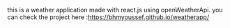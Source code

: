 this is a weather application made with react.js using openWeatherApi.
you can check the project here :https://bhmyoussef.github.io/weatherapp/
